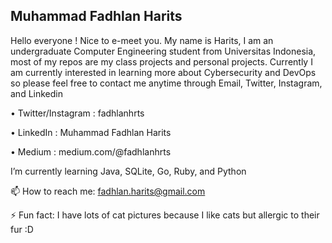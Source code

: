 ## Muhammad Fadhlan Harits

Hello everyone ! Nice to e-meet you. My name is Harits, I am an undergraduate Computer Engineering student from Universitas Indonesia, most of my repos are my class projects and personal projects. Currently I am currently interested in learning more about Cybersecurity and DevOps so please feel free to contact me anytime through Email, Twitter, Instagram, and Linkedin

• Twitter/Instagram : fadhlanhrts

• LinkedIn : Muhammad Fadhlan Harits

• Medium : medium.com/@fadhlanhrts

I’m currently learning Java, SQLite, Go, Ruby, and Python

📫 How to reach me: 
fadhlan.harits@gmail.com

⚡ Fun fact: I have lots of cat pictures because I like cats but allergic to their fur :D

<!--
**fadhlanhrts/fadhlanhrts** is a ✨ _special_ ✨ repository because its `README.md` (this file) appears on your GitHub profile.

Here are some ideas to get you started:

- 🔭 I’m currently working on ...
- 🌱 I’m currently learning ...
- 👯 I’m looking to collaborate on ...
- 🤔 I’m looking for help with ...
- 💬 Ask me about ...
- 📫 How to reach me: ...
- 😄 Pronouns: ...
- ⚡ Fun fact: ...
-->
